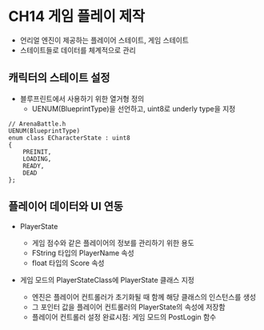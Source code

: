 # **CH14 게임 플레이 제작**

- 언리얼 엔진이 제공하는 플레이어 스테이트, 게임 스테이트
- 스테이트들로 데이터를 체계적으로 관리


## 캐릭터의 스테이트 설정

- 블루프린트에서 사용하기 위한 열거형 정의 
  - UENUM(BlueprintType)을 선언하고, uint8로 underly type을 지정

```
// ArenaBattle.h
UENUM(BlueprintType)
enum class ECharacterState : uint8
{
	PREINIT,
	LOADING,
	READY,
	DEAD
};
```


## 플레이어 데이터와 UI 연동

- PlayerState
  - 게임 점수와 같은 플레이어의 정보를 관리하기 위한 용도
  - FString 타입의 PlayerName 속성
  - float 타입의 Score 속성
  



- 게임 모드의 PlayerStateClass에 PlayerState 클래스 지정
  - 엔진은 플레이어 컨트롤러가 초기화될 때 함께 해당 클래스의 인스턴스를 생성
  - 그 포인터 값을 플레이어 컨트롤러의 PlayerState의 속성에 저장함
  - 플레이어 컨트롤러 설정 완료시점: 게임 모드의 PostLogin 함수

